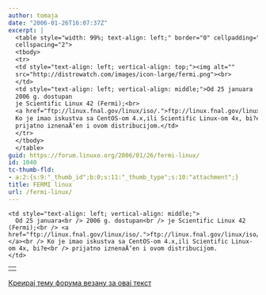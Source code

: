 ```yaml
---
author: tomaja
date: "2006-01-26T16:07:37Z"
excerpt: |
  <table style="width: 99%; text-align: left;" border="0" cellpadding="2"
  cellspacing="2">
  <tbody>
  <tr>
  <td style="text-align: left; vertical-align: top;"><img alt=""
  src="http://distrowatch.com/images/icon-large/fermi.png"><br>
  </td>
  <td style="text-align: left; vertical-align: middle;">Od 25 januara
  2006 g. dostupan
  je Scientific Linux 42 (Fermi);<br>
  <a href="ftp://linux.fnal.gov/linux/iso/.">ftp://linux.fnal.gov/linux/iso/.</a><br>
  Ko je imao iskustva sa CentOS-om 4.x,ili Scientific Linux-om 4x, bi?e
  prijatno iznenaÄ‘en i ovom distribucijom.</td>
  </tr>
  </tbody>
  </table>
guid: https://forum.linuxo.org/2006/01/26/fermi-linux/
id: 1040
tc-thumb-fld:
- a:2:{s:9:"_thumb_id";b:0;s:11:"_thumb_type";s:10:"attachment";}
title: FERMI linux
url: /fermi-linux/
---
```

<table style="width: 99%; text-align: left;" border="0" cellpadding="2"
cellspacing="2">
  </p> <tr>
    <td style="text-align: left; vertical-align: top;">
      <img alt=""
src="http://distrowatch.com/images/icon-large/fermi.png" />
    </td>
    
    <td style="text-align: left; vertical-align: middle;">
      Od 25 januara<br /> 2006 g. dostupan<br /> je Scientific Linux 42 (Fermi);<br /> <a href="ftp://linux.fnal.gov/linux/iso/.">ftp://linux.fnal.gov/linux/iso/.</a><br /> Ko je imao iskustva sa CentOS-om 4.x,ili Scientific Linux-om 4x, bi?e<br /> prijatno iznenaÄ‘en i ovom distribucijom.
    </td>
  </tr>
</table>

<!--break-->

[Креирај тему форума везану за овај текст](https://linuxo.org/nova-tema-na-forumu/?se_pid=1040)